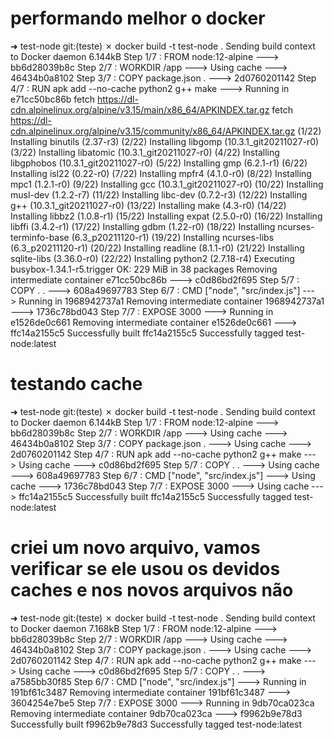 # performando melhor o docker

➜  test-node git:(teste) ✗ docker build -t test-node .
Sending build context to Docker daemon  6.144kB
Step 1/7 : FROM node:12-alpine
 ---> bb6d28039b8c
Step 2/7 : WORKDIR /app
 ---> Using cache
 ---> 46434b0a8102
Step 3/7 : COPY package.json .
 ---> 2d0760201142
Step 4/7 : RUN apk add --no-cache python2 g++ make
 ---> Running in e71cc50bc86b
fetch https://dl-cdn.alpinelinux.org/alpine/v3.15/main/x86_64/APKINDEX.tar.gz
fetch https://dl-cdn.alpinelinux.org/alpine/v3.15/community/x86_64/APKINDEX.tar.gz
(1/22) Installing binutils (2.37-r3)
(2/22) Installing libgomp (10.3.1_git20211027-r0)
(3/22) Installing libatomic (10.3.1_git20211027-r0)
(4/22) Installing libgphobos (10.3.1_git20211027-r0)
(5/22) Installing gmp (6.2.1-r1)
(6/22) Installing isl22 (0.22-r0)
(7/22) Installing mpfr4 (4.1.0-r0)
(8/22) Installing mpc1 (1.2.1-r0)
(9/22) Installing gcc (10.3.1_git20211027-r0)
(10/22) Installing musl-dev (1.2.2-r7)
(11/22) Installing libc-dev (0.7.2-r3)
(12/22) Installing g++ (10.3.1_git20211027-r0)
(13/22) Installing make (4.3-r0)
(14/22) Installing libbz2 (1.0.8-r1)
(15/22) Installing expat (2.5.0-r0)
(16/22) Installing libffi (3.4.2-r1)
(17/22) Installing gdbm (1.22-r0)
(18/22) Installing ncurses-terminfo-base (6.3_p20211120-r1)
(19/22) Installing ncurses-libs (6.3_p20211120-r1)
(20/22) Installing readline (8.1.1-r0)
(21/22) Installing sqlite-libs (3.36.0-r0)
(22/22) Installing python2 (2.7.18-r4)
Executing busybox-1.34.1-r5.trigger
OK: 229 MiB in 38 packages
Removing intermediate container e71cc50bc86b
 ---> c0d86bd2f695
Step 5/7 : COPY . .
 ---> 608a49697783
Step 6/7 : CMD ["node", "src/index.js"]
 ---> Running in 1968942737a1
Removing intermediate container 1968942737a1
 ---> 1736c78bd043
Step 7/7 : EXPOSE 3000
 ---> Running in e1526de0c661
Removing intermediate container e1526de0c661
 ---> ffc14a2155c5
Successfully built ffc14a2155c5
Successfully tagged test-node:latest

# testando cache 

➜  test-node git:(teste) ✗ docker build -t test-node .
Sending build context to Docker daemon  6.144kB
Step 1/7 : FROM node:12-alpine
 ---> bb6d28039b8c
Step 2/7 : WORKDIR /app
 ---> Using cache
 ---> 46434b0a8102
Step 3/7 : COPY package.json .
 ---> Using cache
 ---> 2d0760201142
Step 4/7 : RUN apk add --no-cache python2 g++ make
 ---> Using cache
 ---> c0d86bd2f695
Step 5/7 : COPY . .
 ---> Using cache
 ---> 608a49697783
Step 6/7 : CMD ["node", "src/index.js"]
 ---> Using cache
 ---> 1736c78bd043
Step 7/7 : EXPOSE 3000
 ---> Using cache
 ---> ffc14a2155c5
Successfully built ffc14a2155c5
Successfully tagged test-node:latest

# criei um novo arquivo, vamos verificar se ele usou os devidos caches e nos novos arquivos não

➜  test-node git:(teste) ✗ docker build -t test-node .
Sending build context to Docker daemon  7.168kB
Step 1/7 : FROM node:12-alpine
 ---> bb6d28039b8c
Step 2/7 : WORKDIR /app
 ---> Using cache
 ---> 46434b0a8102
Step 3/7 : COPY package.json .
 ---> Using cache
 ---> 2d0760201142
Step 4/7 : RUN apk add --no-cache python2 g++ make
 ---> Using cache
 ---> c0d86bd2f695
Step 5/7 : COPY . .
 ---> a7585bb30f85
Step 6/7 : CMD ["node", "src/index.js"]
 ---> Running in 191bf61c3487
Removing intermediate container 191bf61c3487
 ---> 3604254e7be5
Step 7/7 : EXPOSE 3000
 ---> Running in 9db70ca023ca
Removing intermediate container 9db70ca023ca
 ---> f9962b9e78d3
Successfully built f9962b9e78d3
Successfully tagged test-node:latest
